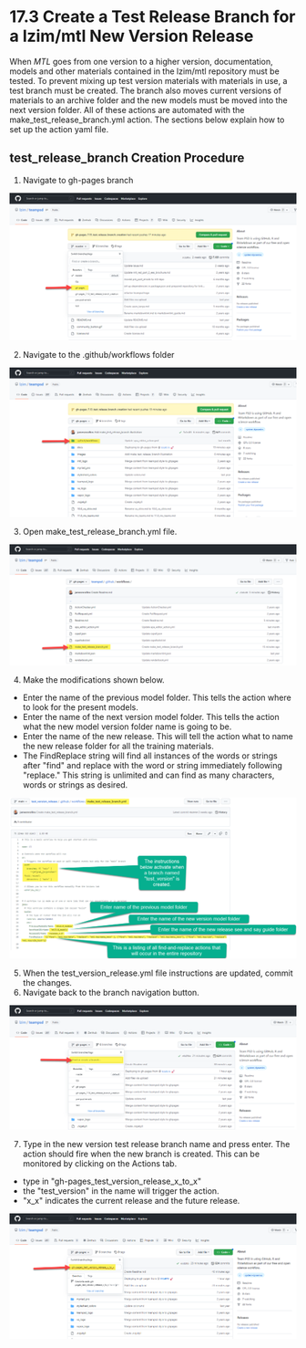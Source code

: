 # 17.3 Create a Test Release Branch for a lzim/mtl New Version Release

When _MTL_ goes from one version to a higher version, documentation, models and other materials contained in the lzim/mtl repository must be tested. To prevent
mixing up test version materials with materials in use, a test branch must be created.  The branch also moves current versions of materials to an archive folder and the
new models must be moved into the next version folder. All of these actions are automated with the make_test_release_branch.yml action. The sections below explain
how to set up the action yaml file.

## test_release_branch Creation Procedure

1. Navigate to gh-pages branch

<img src = "https://github.com/lzim/teampsd/blob/gh-pages/images/nav_gh-pages.png?raw=true">

2. Navigate to the .github/workflows folder

<img src = "https://github.com/lzim/teampsd/blob/gh-pages/images/nav_github_workflows.png?raw=true">

3. Open make_test_release_branch.yml file.

<img src = "https://github.com/lzim/teampsd/blob/gh-pages/images/open_make_test_release_branch_yaml.png?raw=true">

4. Make the modifications shown below.
  - Enter the name of the previous model folder. This tells the action where to look for the present models.
  - Enter the name of the next version model folder. This tells the action what the new model version folder name is going to be.
  - Enter the name of the new release.  This will tell the action what to name the new release folder for all the training materials.
  - The FindReplace string will find all instances of the words or strings after "find" and replace with the word or string immediately following "replace."  This string is unlimited and can find as many characters, words or strings as desired.

<img src = "https://github.com/lzim/teampsd/blob/gh-pages/images/make_test_release_branch.png?raw=true">

5. When the test_version_release.yml file instructions are updated, commit the changes.
6. Navigate back to the branch navigation button.

<img src = "https://github.com/lzim/teampsd/blob/gh-pages/images/nav_find_create_branch.png?raw=true">

7. Type in the new version test release branch name and press enter. The action should fire when the new branch is created. This can be monitored by clicking on the Actions tab.
- type in "gh-pages_test_version_release_x_to_x"
- the "test_version" in the name will trigger the action.
- "x_x" indicates the current release and the future release.

<img src = "https://github.com/lzim/teampsd/blob/gh-pages/images/enter_test_version_release_branch_name.png?raw=true">
